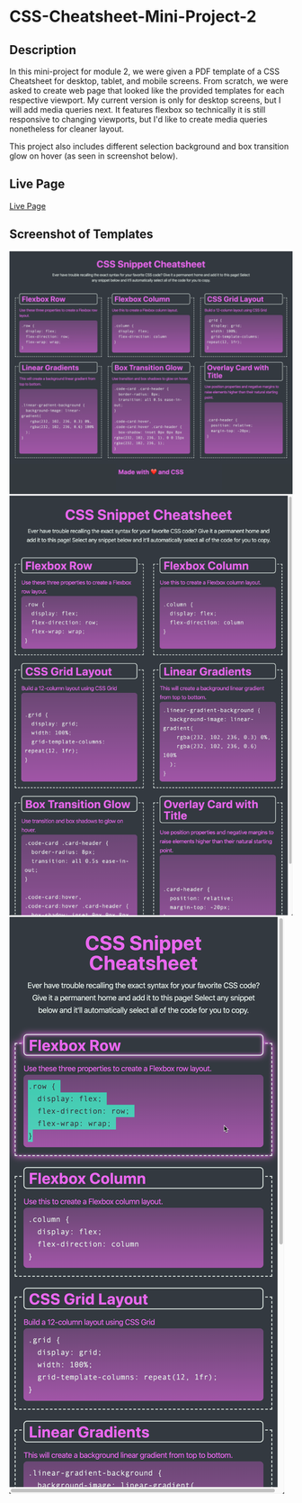 # CSS-Cheatsheet-Mini-Project-2

## Description
In this mini-project for module 2, we were given a PDF template of a CSS Cheatsheet for desktop, tablet, and mobile screens. From scratch, we were asked to create web page that looked like the provided templates for each respective viewport. My current version is only for desktop screens, but I will add media queries next. It features flexbox so technically it is still responsive to changing viewports, but I'd like to create media queries nonetheless for cleaner layout.

This project also includes different selection background and box transition glow on hover (as seen in screenshot below).

## Live Page
[Live Page](https://mbronstein1.github.io/CSS-Cheatsheet-Mini-Project-2/)

## Screenshot of Templates
![Desktop Template](./assets/Images/01-app-desktop.png)
![Tablet Template](./assets/Images/02-app-tablet.png)
![Mobile Template](./assets/Images/03-app-mobile.png)